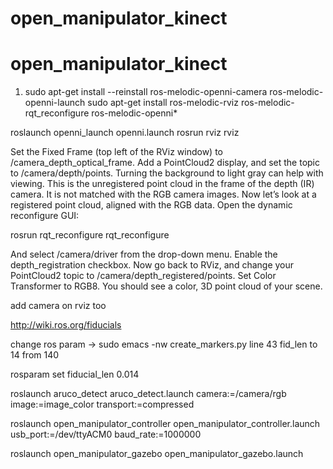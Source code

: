 # open_manipulator_kinect

# open_manipulator_kinect

1. sudo apt-get install --reinstall ros-melodic-openni-camera ros-melodic-openni-launch
sudo apt-get install ros-melodic-rviz ros-melodic-rqt_reconfigure ros-melodic-openni*

roslaunch openni_launch openni.launch
rosrun rviz rviz

Set the Fixed Frame (top left of the RViz window) to /camera_depth_optical_frame. Add a PointCloud2 display, and set the topic to /camera/depth/points. Turning the background to light gray can help with viewing. This is the unregistered point cloud in the frame of the depth (IR) camera. It is not matched with the RGB camera images. Now let’s look at a registered point cloud, aligned with the RGB data. Open the dynamic reconfigure GUI:

rosrun rqt_reconfigure rqt_reconfigure

And select /camera/driver from the drop-down menu. Enable the depth_registration checkbox. Now go back to RViz, and change your PointCloud2 topic to /camera/depth_registered/points. Set Color Transformer to RGB8. You should see a color, 3D point cloud of your scene.


add camera on rviz too


http://wiki.ros.org/fiducials







change ros param -> sudo emacs -nw create_markers.py line 43 fid_len to 14 from 140

rosparam set fiducial_len  0.014


roslaunch aruco_detect aruco_detect.launch camera:=/camera/rgb image:=image_color transport:=compressed


roslaunch open_manipulator_controller open_manipulator_controller.launch usb_port:=/dev/ttyACM0 baud_rate:=1000000

roslaunch open_manipulator_gazebo open_manipulator_gazebo.launch
